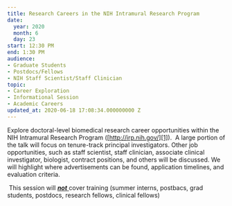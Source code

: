 ```yaml
---
title: Research Careers in the NIH Intramural Research Program
date:
  year: 2020
  month: 6
  day: 23
start: 12:30 PM
end: 1:30 PM
audience:
- Graduate Students
- Postdocs/Fellows
- NIH Staff Scientist/Staff Clinician
topic:
- Career Exploration
- Informational Session
- Academic Careers
updated_at: 2020-06-18 17:08:34.000000000 Z
---
```

Explore doctoral-level biomedical research career opportunities within
the NIH Intramural Research Program ([http://irp.nih.gov/][1]).  A large
portion of the talk will focus on tenure-track principal investigators.
Other job opportunities, such as staff scientist, staff clinician,
associate clinical investigator, biologist, contract positions, and
others will be discussed. We will highlight where advertisements can be
found, application timelines, and evaluation criteria.

 This session will <span style="text-decoration:
underline;"><em><strong>not</strong> </em></span>cover training (summer
interns, postbacs, grad students, postdocs, research fellows, clinical
fellows)



[1]: http://irp.nih.gov/
